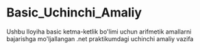 # Basic_Uchinchi_Amaliy
Ushbu lloyiha basic ketma-ketlik bo'limi uchun arifmetik amallarni bajarishga mo'ljallangan .net praktikumdagi uchinchi amaliy vazifa
